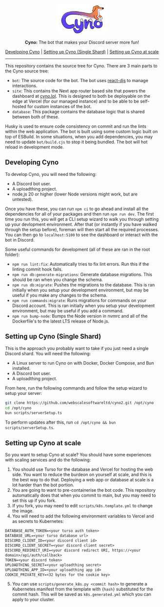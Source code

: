 <p align="center">
    <img src="site/public/cyno.png" alt="Cyno Logo" height="100px" />
</p>
<p align="center">
    <b>Cyno:</b> The bot that makes your Discord server more fun!
</p>
<p align="center">
    <a href="#developing-cyno">Developing Cyno</a> | <a href="#setting-up-cyno-single-shard">Setting up Cyno (Single Shard)</a> | <a href="#setting-up-cyno-at-scale">Setting up Cyno at scale</a>
</p>

---

This repository contains the source tree for Cyno. There are 3 main parts to the Cyno source tree:

-   `bot`: The source code for the bot. The bot uses [react-djs](https://github.com/iamjsd/react-djs) to manage interactions.
-   `site`: This contains the Next app router based site that powers the dashboard at [cyno.lol](https://cyno.lol). This is designed to both be deployable on the edge at Vercel (for our managed instance) and to be able to be self-hosted for custom instances of the bot.
-   `database`: This package contains the database logic that is shared between both of these.

Husky is used to ensure code consistency on commit and run the lints within the web application. The bot is built using some custom logic built on top of ESBuild. In some situations, when you add dependencies, you may need to update `bot/build.cjs` to stop it being bundled. The bot will hot reload in development mode.

## Developing Cyno

To develop Cyno, you will need the following:

-   A Discord bot user.
-   A uploadthing project.
-   node,js 20 or higher (lower Node versions might work, but are untested).

Once you have these, you can run `npm ci` to go ahead and install all the dependencies for all of your packages and then run `npm run dev`. The first time you run this, you will get a CLI setup wizard to walk you through setting up your devlopment environment. After that (or instantly if you have walked through the setup before), foreman will then start all the required processes. You can then go to `localhost:5100` to see the dashboard or interact with the bot in Discord.

Some useful commands for development (all of these are ran in the root folder):

-   `npm run lint:fix`: Automatically tries to fix lint errors. Run this if the linting commit hook fails.
-   `npm run db:generate-migrations`: Generate database migrations. This should be ran when you change the schema.
-   `npm run db:migrate`: Pushes the migrations to the database. This is ran initially when you setup your development environment, but may be useful if you make any changes to the schema.
-   `npm run commands:migrate`: Runs migrations for commands on your Discord account. This is ran initially when you setup your development environment, but may be useful if you add a command.
-   `npm run bump-node`: Bumps the Node version in nvmrc and all of the Dockerfile's to the latest LTS release of Node.js.

## Setting up Cyno (Single Shard)

This is the approach you probably want to take if you just need a single Discord shard. You will need the following:

-   A Linux server to run Cyno on with Docker, Docker Compose, and Bun installed.
-   A Discord bot user.
-   A uploadthing project.

From here, run the following commands and follow the setup wizard to setup your server:

```sh
git clone https://github.com/webscalesoftwareltd/cyno2.git /opt/cyno
cd /opt/cyno
bun scripts/serverSetup.ts
```

To perform updates after this, run `cd /opt/cyno && bun scripts/serverSetup.ts`.

## Setting up Cyno at scale

So you want to setup Cyno at scale? You should have some experiences with scaling services and do the following:

1. You should use Turso for the database and Vercel for hosting the web side. You want to reduce the burdeon on yourself at scale, and this is the best way to do that. Deploying a web app or database at scale is a lot harder than the bot portion.
2. You are going to want to pre-containerise the bot code. This repository automatically does that when you commit to main, but you may need to set this up if you fork.
3. If you fork, you may need to edit `scripts/k8s.template.yml` to change the image.
4. You will need to add the following environment variables to Vercel and as secrets to Kubernetes:

```env
DATABASE_AUTH_TOKEN=<your turso auth token>
DATABASE_URL=<your turso database url>
DISCORD_CLIENT_ID=<your discord client id>
DISCORD_CLIENT_SECRET=<your discord client secret>
DISCORD_REDIRECT_URI=<your discord redirect URI, https://<your domain>/api/auth/callback>
TOKEN=<your discord token>
UPLOADTHING_SECRET=<your uploadthing secret>
UPLOADTHING_APP_ID=<your uploadthing app id>
COOKIE_PRIVATE_KEY=<32 bytes for the cookie key>
```

5. You can use `scripts/generate_k8s.py <commit hash>` to generate a Kubernetes manifest from the template with `{hash}` substituted for the commit hash. This will be saved as `k8s.generated.yml` which you can apply to your cluster.

